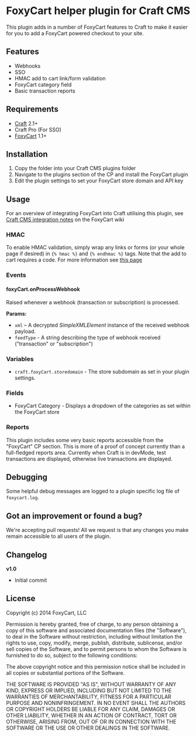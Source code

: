 # FoxyCart helper plugin for Craft CMS

This plugin adds in a number of FoxyCart features to Craft to make it easier for you to add a FoxyCart powered checkout to your site.

## Features

 - Webhooks
 - SSO
 - HMAC add to cart link/form validation
 - FoxyCart category field
 - Basic transaction reports

## Requirements

 - [Craft](http://buildwithcraft.com) 2.1+
 - Craft Pro (For SSO)
 - [FoxyCart](http://www.foxycart.com) 1.1+

## Installation

1. Copy the folder into your Craft CMS plugins folder
2. Navigate to the plugins section of the CP and install the FoxyCart plugin
3. Edit the plugin settings to set your FoxyCart store domain and API key

## Usage

For an overview of integrating FoxyCart into Craft utilising this plugin, see [Craft CMS integration notes](https://wiki.foxycart.com/integration/craftcms) on the FoxyCart wiki

### HMAC

To enable HMAC validation, simply wrap any links or forms (or your whole page if desired) in `{% hmac %}` and `{% endhmac %}` tags. Note that the add to cart requires a code. For more information see [this page](http://wiki.foxycart.com/static/redirect/price_validation "FoxyCart wiki on link/form validation")

### Events

#### foxyCart.onProcessWebhook

Raised whenever a webhook (transaction or subscription) is processed.

**Params:**

 - `xml` – A decrypted _SimpleXMLElement_ instance of the received webhook payload.
 - `feedType` - A string describing the type of webhook received ("transaction" or "subscription")

### Variables

 - `craft.foxyCart.storedomain` - The store subdomain as set in your plugin settings.
 
### Fields

 - FoxyCart Category - Displays a dropdown of the categories as set within the FoxyCart store

### Reports

This plugin includes some very basic reports accessible from the "FoxyCart" CP section. This is more of a proof of concept currently than a full-fledged reports area. Currently when Craft is in devMode, test transactions are displayed, otherwise live transactions are displayed.

## Debugging

Some helpful debug messages are logged to a plugin specific log file of `foxycart.log`.

## Got an improvement or found a bug?

We're accepting pull requests! All we request is that any changes you make remain accessible to all users of the plugin.

## Changelog

**v1.0**   

 - Initial commit

## License

Copyright (c) 2014 FoxyCart, LLC

Permission is hereby granted, free of charge, to any person obtaining a copy
of this software and associated documentation files (the "Software"), to deal
in the Software without restriction, including without limitation the rights
to use, copy, modify, merge, publish, distribute, sublicense, and/or sell
copies of the Software, and to permit persons to whom the Software is
furnished to do so, subject to the following conditions:

The above copyright notice and this permission notice shall be included in
all copies or substantial portions of the Software.

THE SOFTWARE IS PROVIDED "AS IS", WITHOUT WARRANTY OF ANY KIND, EXPRESS OR
IMPLIED, INCLUDING BUT NOT LIMITED TO THE WARRANTIES OF MERCHANTABILITY,
FITNESS FOR A PARTICULAR PURPOSE AND NONINFRINGEMENT. IN NO EVENT SHALL THE
AUTHORS OR COPYRIGHT HOLDERS BE LIABLE FOR ANY CLAIM, DAMAGES OR OTHER
LIABILITY, WHETHER IN AN ACTION OF CONTRACT, TORT OR OTHERWISE, ARISING FROM,
OUT OF OR IN CONNECTION WITH THE SOFTWARE OR THE USE OR OTHER DEALINGS IN
THE SOFTWARE.

